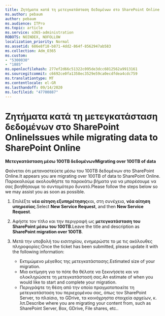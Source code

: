 ```yaml
---
title: Ζητήματα κατά τη μετεγκατάσταση δεδομένων στο SharePoint Online
ms.author: pebaum
author: pebaum
ms.audience: ITPro
ms.topic: article
ms.service: o365-administration
ROBOTS: NOINDEX, NOFOLLOW
localization_priority: Normal
ms.assetid: 686e8f18-b871-4dd2-864f-8562947ab583
ms.collection: Adm_O365
ms.custom:
- "5300030"
- "1885"
ms.openlocfilehash: 277ef2d66c51322c095de3dcc6012562a9913161
ms.sourcegitcommit: c6692ce0fa1358ec3529e59ca0ecdfdea4cdc759
ms.translationtype: MT
ms.contentlocale: el-GR
ms.lasthandoff: 09/14/2020
ms.locfileid: "47700887"
---
```

# <a name="issues-while-migrating-data-to-sharepoint-online"></a><span data-ttu-id="c34d4-102">Ζητήματα κατά τη μετεγκατάσταση δεδομένων στο SharePoint Online</span><span class="sxs-lookup"><span data-stu-id="c34d4-102">Issues while migrating data to SharePoint Online</span></span>

<span data-ttu-id="c34d4-103">**Μετεγκατάσταση μέσω 100TB δεδομένων**</span><span class="sxs-lookup"><span data-stu-id="c34d4-103">**Migrating over 100TB of data**</span></span>

<span data-ttu-id="c34d4-104">Φαίνεται ότι μεταναστεύετε μέσω του 100TB δεδομένων στο SharePoint Online.</span><span class="sxs-lookup"><span data-stu-id="c34d4-104">It appears you are migrating over 100TB of data to SharePoint Online.</span></span> <span data-ttu-id="c34d4-105">Παρακαλούμε ακολουθήστε τα παρακάτω βήματα για να μπορέσουμε να σας βοηθήσουμε το συντομότερο δυνατό.</span><span class="sxs-lookup"><span data-stu-id="c34d4-105">Please follow the steps below so we may assist you as soon as possible.</span></span> 

1. <span data-ttu-id="c34d4-106">Επιλέξτε **νέα αίτηση εξυπηρέτησης**και, στη συνέχεια, **νέα αίτηση υπηρεσίας**.</span><span class="sxs-lookup"><span data-stu-id="c34d4-106">Select **New Service Request**, and then **New Service Request**.</span></span> 
2. <span data-ttu-id="c34d4-107">Αφήστε τον τίτλο και την περιγραφή ως **μετεγκατάσταση του SharePoint μέσω του 100TB**.</span><span class="sxs-lookup"><span data-stu-id="c34d4-107">Leave the title and description as **SharePoint migration over 100TB**.</span></span>
3. <span data-ttu-id="c34d4-108">Μετά την υποβολή του εισιτηρίου, ενημερώστε το με τις ακόλουθες πληροφορίες:</span><span class="sxs-lookup"><span data-stu-id="c34d4-108">Once the ticket has been submitted, please update it with the following information:</span></span> 

    - <span data-ttu-id="c34d4-109">Εκτιμώμενο μέγεθος της μετεγκατάστασης.</span><span class="sxs-lookup"><span data-stu-id="c34d4-109">Estimated size of your migration.</span></span>
    - <span data-ttu-id="c34d4-110">Μια εκτίμηση για το πότε θα θέλατε να ξεκινήσετε και να ολοκληρώσετε τη μετεγκατάστασή σας.</span><span class="sxs-lookup"><span data-stu-id="c34d4-110">An estimate of when you would like to start and complete your migration.</span></span>
    - <span data-ttu-id="c34d4-111">Περιγράψτε τη θέση από την οποία πραγματοποιείτε τη μετεγκατάσταση του περιεχομένου σας, όπως τον SharePoint Server, το πλαίσιο, το GDrive, τα κοινόχρηστα στοιχεία αρχείων, κ. λπ.</span><span class="sxs-lookup"><span data-stu-id="c34d4-111">Describe where you are migrating your content from, such as SharePoint Server, Box, GDrive, File shares, etc..</span></span>

